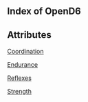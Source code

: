 Index of OpenD6
---------------

Attributes
----------

[Coordination](Coordination.md)

[Endurance](Endurance.md)

[Reflexes](Reflexes.md)

[Strength](Strength.md)


